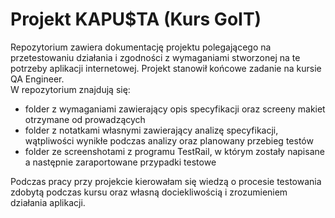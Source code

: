 # Projekt KAPU$TA (Kurs GoIT)
Repozytorium zawiera dokumentację projektu polegającego na przetestowaniu działania i zgodności z wymaganiami stworzonej na te potrzeby aplikacji internetowej.
Projekt stanowił końcowe zadanie na kursie QA Engineer. <br>
W repozytorium znajdują się:
- folder z wymaganiami zawierający opis specyfikacji oraz screeny makiet otrzymane od prowadzących
- folder z notatkami własnymi zawierający analizę specyfikacji, wątpliwości wynikłe podczas analizy oraz planowany przebieg testów
- folder ze screenshotami z programu TestRail, w którym zostały napisane a następnie zaraportowane przypadki testowe

Podczas pracy przy projekcie kierowałam się wiedzą o procesie testowania zdobytą podczas kursu oraz własną dociekliwością i zrozumieniem działania aplikacji.
